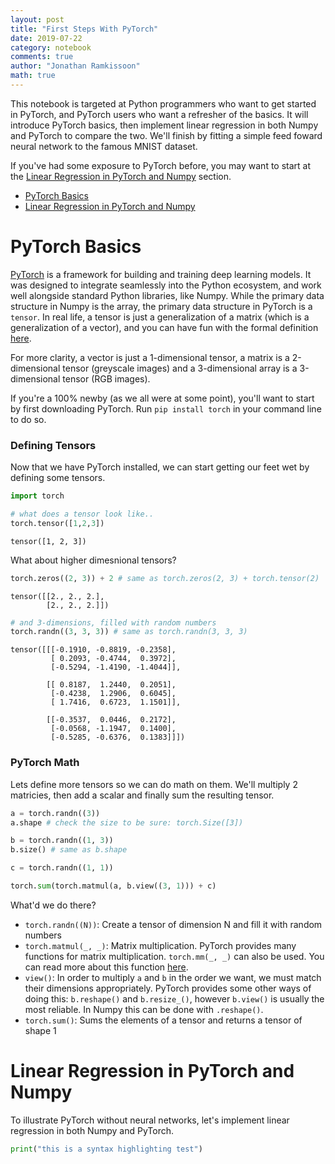 ```yaml
---
layout: post
title: "First Steps With PyTorch"
date: 2019-07-22
category: notebook
comments: true
author: "Jonathan Ramkissoon"
math: true
---
```


This notebook is targeted at Python programmers who want to get started in
PyTorch, and PyTorch users who want a refresher of the basics. It will introduce PyTorch basics, then implement linear regression in both Numpy and PyTorch to compare the two. We'll finish by fitting a simple feed foward neural network to the famous MNIST dataset.

If you've had some exposure to PyTorch before, you may want to start at the [Linear Regression in PyTorch and Numpy](#Linear-Regression-in-PyTorch-and-Numpy) section.

- [PyTorch Basics](#pytorch-basics)
- [Linear Regression in PyTorch and Numpy](#Linear-Regression-in-PyTorch-and-Numpy)

# PyTorch Basics

[PyTorch](http://pytorch.org/) is a framework for building and training deep learning models. It was designed to integrate seamlessly into the Python ecosystem, and work well alongside standard Python libraries, like Numpy. While the primary data structure in Numpy is the array, the primary data structure in PyTorch is a `tensor`. In real life, a tensor is just a generalization of a matrix (which is a generalization of a vector), and you can have fun with the formal definition [here](http://mathworld.wolfram.com/Tensor.html).

For more clarity, a vector is just a 1-dimensional tensor, a matrix is a 2-dimensional tensor (greyscale images) and a 3-dimensional array is a 3-dimensional tensor (RGB images).

If you're a 100% newby (as we all were at some point), you'll want to start by first downloading PyTorch. Run `pip install torch` in your command line to do so.

### Defining Tensors

Now that we have PyTorch installed, we can start getting our feet wet by defining
some tensors.

```python
import torch

# what does a tensor look like..
torch.tensor([1,2,3])
```

```
tensor([1, 2, 3])
```

What about higher dimesnional tensors?

```python
torch.zeros((2, 3)) + 2 # same as torch.zeros(2, 3) + torch.tensor(2)
```

```
tensor([[2., 2., 2.],
        [2., 2., 2.]])
```

```python
# and 3-dimensions, filled with random numbers
torch.randn((3, 3, 3)) # same as torch.randn(3, 3, 3)
```

```
tensor([[[-0.1910, -0.8819, -0.2358],
         [ 0.2093, -0.4744,  0.3972],
         [-0.5294, -1.4190, -1.4044]],

        [[ 0.8187,  1.2440,  0.2051],
         [-0.4238,  1.2906,  0.6045],
         [ 1.7416,  0.6723,  1.1501]],

        [[-0.3537,  0.0446,  0.2172],
         [-0.0568, -1.1947,  0.1400],
         [-0.5285, -0.6376,  0.1383]]])
```

### PyTorch Math

Lets define more tensors so we can do math on them. We'll multiply 2 matricies, then add a scalar and finally sum the resulting tensor.

```python
a = torch.randn((3))
a.shape # check the size to be sure: torch.Size([3])

b = torch.randn((1, 3))
b.size() # same as b.shape

c = torch.randn((1, 1))

torch.sum(torch.matmul(a, b.view((3, 1))) + c)
```

What'd we do there?

- `torch.randn((N))`: Create a tensor of dimension N and fill it with random numbers
- `torch.matmul(_, _)`: Matrix multiplication. PyTorch provides many functions for matrix multiplication. `torch.mm(_, _)` can also be used. You can read more about this function [here](https://pytorch.org/docs/stable/torch.html#torch.matmul).
- `view()`: In order to multiply `a` and `b` in the order we want, we must match their dimensions appropriately. PyTorch provides some other ways of doing this: `b.reshape()` and `b.resize_()`, however `b.view()` is usually the most reliable. In Numpy this can be done with `.reshape()`.
- `torch.sum()`: Sums the elements of a tensor and returns a tensor of shape 1


# Linear Regression in PyTorch and Numpy

To illustrate PyTorch without neural networks, let's implement linear regression in both Numpy and PyTorch.


```Python
print("this is a syntax highlighting test")
```
